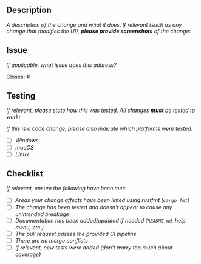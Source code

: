 ## Description

_A description of the change and what it does. If relevant (such as any change that modifies the UI), **please provide screenshots** of the change:_

## Issue

_If applicable, what issue does this address?_

Closes: #

## Testing

_If relevant, please state how this was tested. All changes **must** be tested to work:_

_If this is a code change, please also indicate which platforms were tested:_

- [ ] _Windows_
- [ ] _macOS_
- [ ] _Linux_

## Checklist

_If relevant, ensure the following have been met:_

- [ ] _Areas your change affects have been linted using rustfmt (`cargo fmt`)_
- [ ] _The change has been tested and doesn't appear to cause any unintended breakage_
- [ ] _Documentation has been added/updated if needed (`README.md`, help menu, etc.)_
- [ ] _The pull request passes the provided CI pipeline_
- [ ] _There are no merge conflicts_
- [ ] _If relevant, new tests were added (don't worry too much about coverage)_
